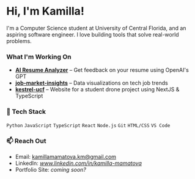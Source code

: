 # Hi, I'm Kamilla!

I'm a Computer Science student at University of Central Florida, and an aspiring software engineer. I love building tools that solve real-world problems.

### What I'm Working On

- **[AI Resume Analyzer](https://github.com/kamillamamatova/AI-Resume-Analyzer)** – Get feedback on your resume using OpenAI's GPT
- **[job-market-insights](https://github.com/kamillamamatova/job-market-insights)** – Data visualizations on tech job trends
- **[kestrel-ucf](https://github.com/kamillamamatova/kestrel-ucf)** – Website for a student drone project using NextJS & TypeScript

### 🧠 Tech Stack

`Python` `JavaScript` `TypeScript` `React` 
`Node.js` `Git` `HTML/CSS` `VS Code`

### 📫 Reach Out

- Email: [kamillamamatova.km@gmail.com](mailto:kamillamamatova.km@gmail.com)
- LinkedIn: *www.linkedin.com/in/kamilla-mamatova*
- Portfolio Site: *coming soon?*
